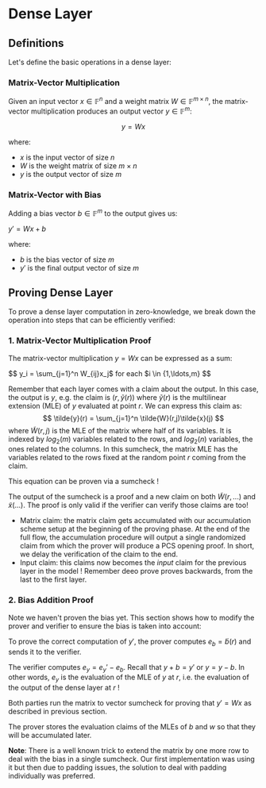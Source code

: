 # Dense Layer 

## Definitions

Let's define the basic operations in a dense layer:

### Matrix-Vector Multiplication

Given an input vector $x \in \mathbb{F}^n$ and a weight matrix $W \in \mathbb{F}^{m \times n}$, the matrix-vector multiplication produces an output vector $y \in \mathbb{F}^m$:

$$y = Wx$$

where:
- $x$ is the input vector of size $n$
- $W$ is the weight matrix of size $m \times n$
- $y$ is the output vector of size $m$

### Matrix-Vector with Bias

Adding a bias vector $b \in \mathbb{F}^m$ to the output gives us:

$y' = Wx + b$

where:
- $b$ is the bias vector of size $m$
- $y'$ is the final output vector of size $m$

## Proving Dense Layer

To prove a dense layer computation in zero-knowledge, we break down the operation into steps that can be efficiently verified:

### 1. Matrix-Vector Multiplication Proof

The matrix-vector multiplication $y = Wx$ can be expressed as a sum:

$$
y_i = \sum_{j=1}^n W_{ij}x_j$ for each $i \in \{1,\ldots,m\}
$$

Remember that each layer comes with a claim about the output. In this case, the output is $y$, e.g. the claim is $(r,\tilde{y}(r))$ where $\tilde{y}(r)$ is the multilinear extension (MLE) of $y$ evaluated at point $r$.
We can express this claim as:
$$
\tilde{y}(r) = \sum_{j=1}^n \tilde{W}(r,j)\tilde{x}(j) 
$$
where $\tilde{W}(r,j)$ is the MLE of the matrix where half of its variables. It is indexed by $log_2(m)$ variables related to the rows, and $log_2(n)$ variables, the ones related to the columns. In this sumcheck, the matrix MLE has the variables related to the rows fixed at the random point $r$ coming from the claim.

This equation can be proven via a sumcheck !

The output of the sumcheck is a proof and a new claim on both $\tilde{W}(r,...)$ and $\tilde{x}(...)$. The proof is only valid if the verifier can verify those claims are too!
* Matrix claim: the matrix claim gets accumulated with our accumulation scheme setup at the beginning of the proving phase. At the end of the full flow, the accumulation procedure will output a single randomized claim from which the prover will produce a PCS opening proof. In short, we delay the verification of the claim to the end.
* Input claim: this claims now becomes the *input* claim for the previous layer in the model ! Remember deeo prove proves backwards, from the last to the first layer.

### 2. Bias Addition Proof

Note we haven't proven the bias yet. This section shows how to modify the prover and verifier to ensure the bias is taken into account:

To prove the correct computation of $y'$, the prover computes $e_b = \tilde{b}(r)$ and sends it to the verifier.

The verifier computes $e_{y} = e_y' - e_b$. Recall that $y + b = y'$ or $y = y - b$. In other words, $e_y$ is the evaluation of the MLE of $y$ at $r$, i.e. the evaluation of the output of the dense layer at $r$ !

Both parties run the matrix to vector sumcheck for proving that $y' = Wx$ as described in previous section.

The prover stores the evaluation claims of the MLEs of $b$ and $w$ so that they will be accumulated later.

**Note**: There is a well known trick to extend the matrix by one more row to deal with the bias in a single sumcheck. Our first implementation was using it but then due to padding issues, the solution to deal with padding individually was preferred.